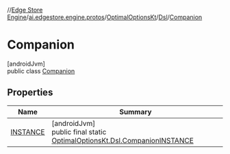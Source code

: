 //[Edge Store Engine](../../../../../index.md)/[ai.edgestore.engine.protos](../../../index.md)/[OptimalOptionsKt](../../index.md)/[Dsl](../index.md)/[Companion](index.md)

# Companion

[androidJvm]\
public class [Companion](index.md)

## Properties

| Name | Summary |
|---|---|
| [INSTANCE](index.md#-526304173%2FProperties%2F-89531115) | [androidJvm]<br>public final static [OptimalOptionsKt.Dsl.Companion](index.md)[INSTANCE](index.md#-526304173%2FProperties%2F-89531115) |
